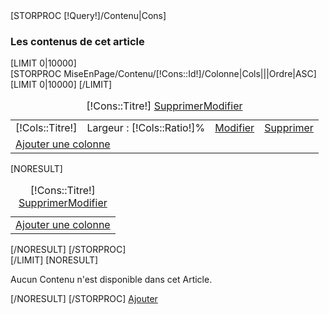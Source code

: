 <div class="childArt">
        [STORPROC [!Query!]/Contenu|Cons]
                <h3>Les contenus de cet article</h3>
                [LIMIT 0|10000]
                        <div class="tableWrap">
                                [STORPROC MiseEnPage/Contenu/[!Cons::Id!]/Colonne|Cols|||Ordre|ASC]
                                        <table>
                                                <caption><span class="conTitre">[!Cons::Titre!]</span> <a href="/MiseEnPage/Contenu/[!Cons::Id!]/Supprimer" class="delButton" title="Supprimer le contenu">Supprimer</a><a href="/MiseEnPage/Contenu/[!Cons::Id!]/Modifier" class="modButton" title="Modifier le contenu">Modifier</a></caption>
                                                [LIMIT 0|10000]
                                                        <tr>
                                                                <td class="colTitre">[!Cols::Titre!]</td>
                                                                <td class="colRatio">Largeur : [!Cols::Ratio!]% </td>
                                                                <td class="colMod"><a href="/MiseEnPage/Colonne/[!Cols::Id!]/Modifier" title="Modifier la colonne">Modifier</a></td>
                                                                <td class="colDel"><a href="/MiseEnPage/Colonne/[!Cols::Id!]/Supprimer"title="Supprimer la colonne">Supprimer</a></td>
                                                        </tr>
                                                [/LIMIT]
                                                <tr>
                                                        <td colspan="4" class="colAdd"><a href="/MiseEnPage/Contenu/[!Cons::Id!]/AjouterColonne" class="colonneArt">Ajouter une colonne</a></td>
                                                </tr>
                                        </table>
                                        [NORESULT]
                                         <table>
                                                <caption><span class="conTitre">[!Cons::Titre!]</span> <a href="/MiseEnPage/Contenu/[!Cons::Id!]/Supprimer" class="delButton" title="Supprimer le contenu">Supprimer</a><a href="/MiseEnPage/Contenu/[!Cons::Id!]/Modifier" class="modButton" title="Modifier le contenu">Modifier</a></caption>
                                                <tr>
                                                        <td colspan="4" class="colAdd"><a href="/MiseEnPage/Contenu/[!Cons::Id!]/AjouterColonne" class="colonneArt">Ajouter une colonne</a></td>
                                                </tr>
                                        </table>
                                        [/NORESULT]
                                [/STORPROC]
                        </div>
                [/LIMIT]
                [NORESULT]
                        <p>Aucun Contenu n'est disponible dans cet Article.</p>
                [/NORESULT]
        [/STORPROC]
        <a href="[!I::LastId!]/AjouterContenu" class="addButton" title="Ajouter du contenu">Ajouter</a>
</div>